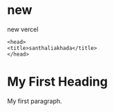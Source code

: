 # new
new vercel
<!DOCTYPE html>
<html>
  
    <head>
    <title>santhaliakhada</title>
    </head>
<body>
<h1>My First Heading</h1>
<p>My first paragraph.</p>

</body>
</html>
